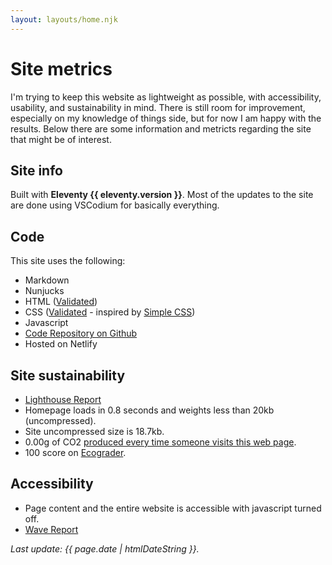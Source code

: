 ```yaml
---
layout: layouts/home.njk
---
```


# Site metrics

I'm trying to keep this website as lightweight as possible, with accessibility, usability, and sustainability in mind. There is still room for improvement, especially on my knowledge of things side, but for now I am happy with the results. Below there are some information and metricts regarding the site that might be of interest.

## Site info

Built with **Eleventy {{ eleventy.version }}**. Most of the updates to the site are done using VSCodium for basically everything.


## Code

This site uses the following:
- Markdown
- Nunjucks
- HTML ([Validated](https://validator.w3.org/nu/?doc=https://www.archaeoramblings.com/))
- CSS ([Validated](http://jigsaw.w3.org/css-validator/validator?lang=en&profile=css3svg&uri=https%3A%2F%2Fwww.archaeoramblings.com&usermedium=all&vextwarning=&warning=1) - inspired by [Simple CSS](https://simplecss.org/))
- Javascript
- [Code Repository on Github](https://github.com/andreatitolo/11ty_blog)
- Hosted on Netlify

## Site sustainability

- [Lighthouse Report](https://pagespeed.web.dev/analysis/https-www-archaeoramblings-com/9mnaxe13e8?form_factor=desktop)
- Homepage loads in 0.8 seconds and weights less than 20kb (uncompressed).
- Site uncompressed size is 18.7kb.
- 0.00g of CO2 [produced every time someone visits this web page](https://www.websitecarbon.com/website/archaeoramblings-com/).
- 100 score on [Ecograder](https://ecograder.com/report/bz66KdfL3waTP0p2FHFDungb).

## Accessibility

- Page content and the entire website is accessible with javascript turned off.
- [Wave Report](https://wave.webaim.org/report#/https://www.archaeoramblings.com/)

_<p class="small">Last update: {{ page.date | htmlDateString }}.</p>_